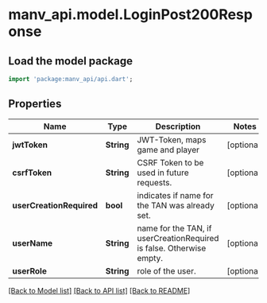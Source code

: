 # manv_api.model.LoginPost200Response

## Load the model package
```dart
import 'package:manv_api/api.dart';
```

## Properties
Name | Type | Description | Notes
------------ | ------------- | ------------- | -------------
**jwtToken** | **String** | JWT-Token, maps game and player | [optional] 
**csrfToken** | **String** | CSRF Token to be used in future requests. | [optional] 
**userCreationRequired** | **bool** | indicates if name for the TAN was already set. | [optional] 
**userName** | **String** | name for the TAN, if userCreationRequired is false. Otherwise empty. | [optional] 
**userRole** | **String** | role of the user. | [optional] 

[[Back to Model list]](../README.md#documentation-for-models) [[Back to API list]](../README.md#documentation-for-api-endpoints) [[Back to README]](../README.md)


